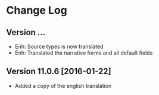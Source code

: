 # Change Log

## Version ...
- Enh: Source types is now translated
- Enh: Translated the narrative forms and all default fields

## Version 11.0.6 [2016-01-22]
- Added a copy of the english translation